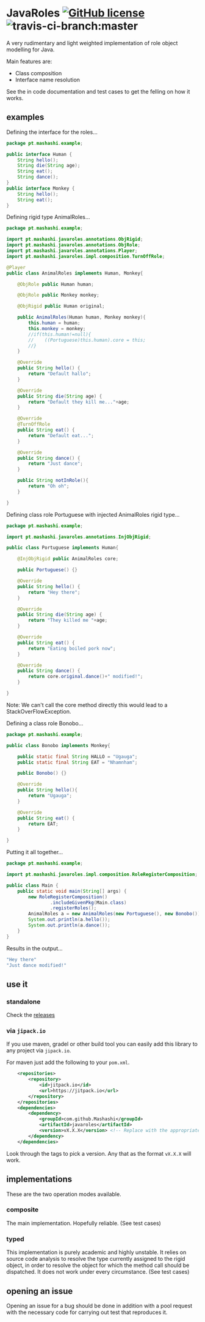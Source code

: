# JavaRoles [![GitHub license](https://img.shields.io/badge/license-MIT-blue.svg)](https://raw.githubusercontent.com/Mashashi/javaroles/master/LICENSE) ![travis-ci-branch:master](https://travis-ci.org/Mashashi/javaroles.svg?branch=master) 

A very rudimentary and light weighted implementation of role object modelling for Java.

Main features are: 
* Class composition 
* Interface name resolution

See the in code documentation and test cases to get the felling on how it works.

## examples

Defining the interface for the roles...
```java
package pt.mashashi.example;

public interface Human {
	String hello(); 
	String die(String age);  
	String eat();
	String dance();
}
public interface Monkey {
	String hello();
	String eat();
}
```

Defining rigid type AnimalRoles...
```java
package pt.mashashi.example;

import pt.mashashi.javaroles.annotations.ObjRigid;
import pt.mashashi.javaroles.annotations.ObjRole;
import pt.mashashi.javaroles.annotations.Player;
import pt.mashashi.javaroles.impl.composition.TurnOffRole;

@Player
public class AnimalRoles implements Human, Monkey{

    @ObjRole public Human human;

    @ObjRole public Monkey monkey;

    @ObjRigid public Human original;

    public AnimalRoles(Human human, Monkey monkey){
        this.human = human;
        this.monkey = monkey;
        //if(this.human!=null){
        //    ((Portuguese)this.human).core = this;
        //}
    }

    @Override
    public String hello() {
        return "Default hallo";
    }

    @Override
    public String die(String age) {
        return "Default they kill me..."+age;
    }

    @Override
    @TurnOffRole
    public String eat() {
        return "Default eat...";
    }

    @Override
    public String dance() {
        return "Just dance";
    }

    public String notInRole(){
        return "Oh oh";
    }

}
```

Defining class role Portuguese with injected AnimalRoles rigid type...
```java
package pt.mashashi.example;

import pt.mashashi.javaroles.annotations.InjObjRigid;

public class Portuguese implements Human{

    @InjObjRigid public AnimalRoles core;

    public Portuguese() {}

    @Override
    public String hello() {
        return "Hey there";
    }

    @Override
    public String die(String age) {
        return "They killed me "+age;
    }

    @Override
    public String eat() {
        return "Eating boiled pork now";
    }

    @Override
    public String dance() {
        return core.original.dance()+" modified!";
    }

}
```
Note: We can't call the core method directly this would lead to a StackOverFlowException.

Defining a class role Bonobo...
```java
package pt.mashashi.example;

public class Bonobo implements Monkey{

    public static final String HALLO = "Ugauga";
    public static final String EAT = "Nhamnham";

    public Bonobo() {}

    @Override
    public String hello(){
        return "Ugauga";
    }

    @Override
    public String eat() {
        return EAT;
    }

}
```

Putting it all together...
```java
package pt.mashashi.example;

import pt.mashashi.javaroles.impl.composition.RoleRegisterComposition;

public class Main {
    public static void main(String[] args) {
        new RoleRegisterComposition()
        		.includeGivenPkg(Main.class)
        		.registerRoles();
        AnimalRoles a = new AnimalRoles(new Portuguese(), new Bonobo());
        System.out.println(a.hello());
        System.out.println(a.dance());
    }
}
```

Results in the output...
```java
"Hey there"
"Just dance modified!"
```

## use it

### standalone

Check the [releases](https://github.com/Mashashi/javaroles/releases)

### via `jipack.io`
If you use maven, gradel or other build tool you can easily add this library to any project via `jipack.io`.

For maven just add the following to your `pom.xml`.

```xml
	<repositories>
		<repository>
		    <id>jitpack.io</id>
		    <url>https://jitpack.io</url>
		</repository>
	</repositories>
	<dependencies>
		<dependency>
			<groupId>com.github.Mashashi</groupId>
			<artifactId>javaroles</artifactId>
			<version>vX.X.X</version> <!-- Replace with the appropriate version -->
		</dependency>
	</dependencies>
```

Look through the tags to pick a version. Any that as the format `vX.X.X` will work.

## implementations
These are the two operation modes available.

### composite
The main implementation. Hopefully reliable. (See test cases)

### typed
This implementation is purely academic and highly unstable. It relies on source code analysis to resolve the type currently assigned to the rigid object, in order to resolve the object for which the method call should be dispatched. It does not work under every circumstance. (See test cases)

## opening an issue
Opening an issue for a bug should be done in addition with a pool request with the necessary code for carrying out test that reproduces it.